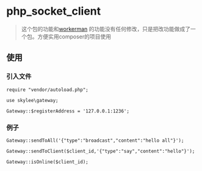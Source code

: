 # php_socket_client

> 这个包的功能和[workerman](http://www.workerman.net/gatewaydoc/advanced/push.html) 的功能没有任何修改，只是把改功能做成了一个包。方便实用composer的项目使用

## 使用

### 引入文件

``` 
require "vendor/autoload.php";

use skylee\gateway;

Gateway::$registerAddress = '127.0.0.1:1236';
```

### 例子

``` 
Gateway::sendToAll('{"type":"broadcast","content":"hello all"}');

Gateway::sendToClient($client_id,'{"type":"say","content":"hello"}');

Gateway::isOnline($client_id);
```





